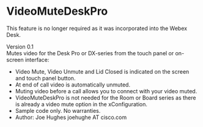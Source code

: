 # VideoMuteDeskPro

This feature is no longer required as it was incorporated into the Webex Desk.  

Version 0.1 <br/>
Mutes video for the Desk Pro or DX-series from the touch panel or on-screen interface:  
- Video Mute, Video Unmute and Lid Closed is indicated on the screen and touch panel button. 
- At end of call video is automatically unmuted.   
- Muting video before a call allows you to connect with your video muted. 
- VideoMuteDeskPro is not needed for the Room or Board series as there is already a video mute option in the xConfiguration. 
- Sample code only. No warranties.  
- Author: Joe Hughes joehughe AT cisco.com 
